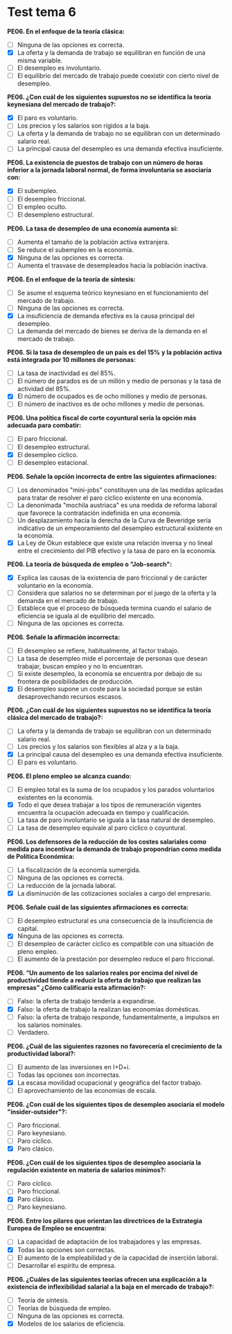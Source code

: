 # Test tema 6

**PE06. En el enfoque de la teoría clásica:**

- [ ] Ninguna de las opciones es correcta.
- [x] La oferta y la demanda de trabajo se equilibran en función de una misma variable.
- [ ] El desempleo es involuntario.
- [ ] El equilibrio del mercado de trabajo puede coexistir con cierto nivel de desempleo.

**PE06. ¿Con cuál de los siguientes supuestos no se identifica la teoría keynesiana del mercado de trabajo?:**

- [x] El paro es voluntario.
- [ ] Los precios y los salarios son rígidos a la baja.
- [ ] La oferta y la demanda de trabajo no se equilibran con un determinado salario real.
- [ ] La principal causa del desempleo es una demanda efectiva insuficiente.

**PE06. La existencia de puestos de trabajo con un número de horas inferior a la jornada laboral normal, de forma involuntaria se asociaría con:**

- [x] El subempleo.
- [ ] El desempleo friccional.
- [ ] El empleo oculto.
- [ ] El desempleno estructural.

**PE06. La tasa de desempleo de una economía aumenta si:**

- [ ] Aumenta el tamaño de la población activa extranjera.
- [ ] Se reduce el subempleo en la economía.
- [x] Ninguna de las opciones es correcta.
- [ ] Aumenta el trasvase de desempleados hacia la población inactiva.

**PE06. En el enfoque de la teoría de síntesis:**

- [ ] Se asume el esquema teórico keynesiano en el funcionamiento del mercado de trabajo.
- [ ] Ninguna de las opciones es correcta.
- [x] La insuficiencia de demanda efectiva es la causa principal del desempleo.
- [ ] La demanda del mercado de bienes se deriva de la demanda en el mercado de trabajo.

**PE06. Si la tasa de desempleo de un país es del 15% y la población activa está integrada por 10 millones de personas:**

- [ ] La tasa de inactividad es del 85%.
- [ ] El número de parados es de un millón y medio de personas y la tasa de actividad del 85%.
- [x] El número de ocupados es de ocho millones y medio de personas.
- [ ] El número de inactivos es de ocho millones y medio de personas.

**PE06. Una política fiscal de corte coyuntural sería la opción más adecuada para combatir:**

- [ ] El paro friccional.
- [ ] El desempleo estructural.
- [x] El desempleo cíclico.
- [ ] El desempleo estacional.

**PE06. Señale la opción incorrecta de entre las siguientes afirmaciones:**

- [ ] Los denominados "mini-jobs" constituyen una de las medidas aplicadas para tratar de resolver el paro cíclico existente en una economía.
- [ ] La denonimada "mochila austriaca" es una medida de reforma laboral que favorece la contratación indefinida en una economía.
- [ ] Un desplazamiento hacia la derecha de la Curva de Beveridge sería indicativo de un empeoramiento del desempleo estructural existente en la economía.
- [x] La Ley de Okun establece que existe una relación inversa y no lineal entre el crecimiento del PIB efectivo y la tasa de paro en la economía.

**PE06. La teoría de búsqueda de empleo o "Job-search":**

- [x] Explica las causas de la existencia de paro friccional y de carácter voluntario en la economía.
- [ ] Considera que salarios no se determinan por el juego de la oferta y la demanda en el mercado de trabajo.
- [ ] Establece que el proceso de búsqueda termina cuando el salario de eficiencia se iguala al de equilibrio del mercado.
- [ ] Ninguna de las opciones es correcta.

**PE06. Señale la afirmación incorrecta:**

- [ ] El desempleo se refiere, habitualmente, al factor trabajo.
- [ ] La tasa de desempleo mide el porcentaje de personas que desean trabajar, buscan empleo y no lo encuentran.
- [ ] Si existe desempleo, la economía se encuentra por debajo de su frontera de posibilidades de producción.
- [x] El desempleo supone un coste para la sociedad porque se están desaprovechando recursos escasos.

**PE06. ¿Con cuál de los siguientes supuestos no se identifica la teoría clásica del mercado de trabajo?:**

- [ ] La oferta y la demanda de trabajo se equilibran con un determinado salario real.
- [ ] Los precios y los salarios son flexibles al alza y a la baja.
- [x] La principal causa del desempleo es una demanda efectiva insuficiente.
- [ ] El paro es voluntario.

**PE06. El pleno empleo se alcanza cuando:**

- [ ] El empleo total es la suma de los ocupados y los parados voluntarios existentes en la economía.
- [x] Todo el que desea trabajar a los tipos de remuneración vigentes encuentra la ocupación adecuada en tiempo y cualificación.
- [ ] La tasa de paro involuntario se iguala a la tasa natural de desempleo.
- [ ] La tasa de desempleo equivale al paro cíclico o coyuntural.

**PE06. Los defensores de la reducción de los costes salariales como medida para incentivar la demanda de trabajo propondrían como medida de Política Económica:**

- [ ] La fiscalización de la economía sumergida.
- [ ] Ninguna de las opciones es correcta.
- [ ] La reducción de la jornada laboral.
- [x] La disminución de las cotizaciones sociales a cargo del empresario.

**PE06. Señale cuál de las siguientes afirmaciones es correcta:**

- [ ] El desempleo estructural es una consecuencia de la insuficiencia de capital.
- [x] Ninguna de las opciones es correcta.
- [ ] El desempleo de carácter cíclico es compatible con una situación de pleno empleo.
- [ ] El aumento de la prestación por desempleo reduce el paro friccional.

**PE06. “Un aumento de los salarios reales por encima del nivel de productividad tiende a reducir la oferta de trabajo que realizan las empresas” ¿Cómo calificaría esta afirmación?:**

- [ ] Falso: la oferta de trabajo tendería a expandirse.
- [x] Falso: la oferta de trabajo la realizan las economías domésticas.
- [ ] Falso: la oferta de trabajo responde, fundamentalmente, a impulsos en los salarios nominales.
- [ ] Verdadero.

**PE06. ¿Cuál de las siguientes razones no favorecería el crecimiento de la productividad laboral?:**

- [ ] El aumento de las inversiones en I+D+i.
- [ ] Todas las opciones son incorrectas.
- [x] La escasa movilidad ocupacional y geográfica del factor trabajo.
- [ ] El aprovechamiento de las economías de escala.

**PE06. ¿Con cuál de los siguientes tipos de desempleo asociaría el modelo "insider-outsider"?:**

- [ ] Paro friccional.
- [ ] Paro keynesiano.
- [ ] Paro cíclico.
- [x] Paro clásico.

**PE06. ¿Con cuál de los siguientes tipos de desempleo asociaría la regulación existente en materia de salarios mínimos?:**

- [ ] Paro cíclico.
- [ ] Paro friccional.
- [x] Paro clásico.
- [ ] Paro keynesiano.

**PE06. Entre los pilares que orientan las directrices de la Estrategia Europea de Empleo se encuentra:**

- [ ] La capacidad de adaptación de los trabajadores y las empresas.
- [x] Todas las opciones son correctas.
- [ ] El aumento de la empleabilidad y de la capacidad de inserción laboral.
- [ ] Desarrollar el espíritu de empresa.

**PE06. ¿Cuáles de las siguientes teorías ofrecen una explicación a la existencia de inflexibilidad salarial a la baja en el mercado de trabajo?:**

- [ ] Teoría de síntesis.
- [ ] Teorías de búsqueda de empleo.
- [ ] Ninguna de las opciones es correcta.
- [x] Modelos de los salarios de eficiencia.
